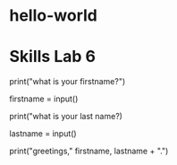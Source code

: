 # hello-world
# Skills Lab 6

print("what is your firstname?")

firstname = input()

print("what is your last name?)

lastname = input()

print("greetings," firstname, lastname + ".")
